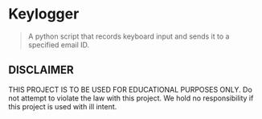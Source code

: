 # Keylogger
> A python script that records keyboard input and sends it to a specified email ID.

## DISCLAIMER
THIS PROJECT IS TO BE USED FOR EDUCATIONAL PURPOSES ONLY. Do not attempt to violate the law with this project. We hold no responsibility if this project is used with ill intent.
